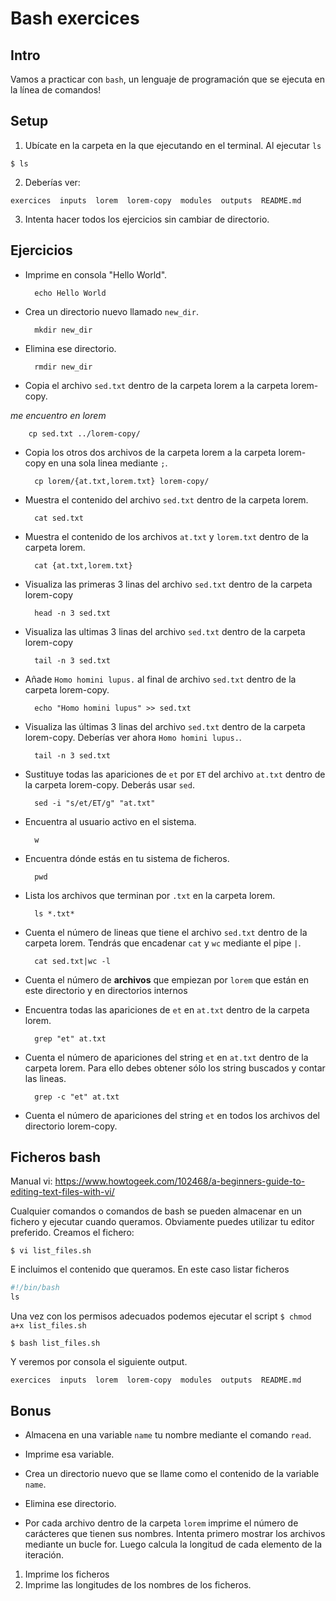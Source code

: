 # Bash exercices


## Intro

Vamos a practicar con `bash`, un lenguaje de programación que se ejecuta en la línea de comandos!

## Setup
1. Ubícate en la carpeta en la que ejecutando en el terminal. Al ejecutar `ls` 
```console
$ ls
```

2. Deberías ver: 
```console
exercices  inputs  lorem  lorem-copy  modules  outputs  README.md
```
3. Intenta hacer todos los ejercicios sin cambiar de directorio. 

## Ejercicios

* Imprime en consola "Hello World".

		echo Hello World

* Crea un directorio nuevo llamado `new_dir`.

		mkdir new_dir

* Elimina ese directorio.

		rmdir new_dir

* Copia el archivo `sed.txt` dentro de la carpeta lorem a la carpeta lorem-copy.

 *me encuentro en lorem*

		cp sed.txt ../lorem-copy/


* Copia los otros dos archivos de la carpeta lorem a la carpeta lorem-copy en una sola linea mediante `;`. 

		cp lorem/{at.txt,lorem.txt} lorem-copy/

* Muestra el contenido del archivo `sed.txt` dentro de la carpeta lorem.

		cat sed.txt


* Muestra el contenido de los archivos `at.txt` y `lorem.txt` dentro de la carpeta lorem. 

		cat {at.txt,lorem.txt}

* Visualiza las primeras 3 linas del archivo `sed.txt` dentro de la carpeta lorem-copy 

		head -n 3 sed.txt

* Visualiza las ultimas 3 linas del archivo `sed.txt` dentro de la carpeta lorem-copy 

		tail -n 3 sed.txt


* Añade `Homo homini lupus.` al final de archivo `sed.txt` dentro de la carpeta lorem-copy. 

		echo "Homo homini lupus" >> sed.txt

* Visualiza las últimas 3 linas del archivo `sed.txt` dentro de la carpeta lorem-copy. Deberías ver ahora `Homo homini lupus.`. 

		tail -n 3 sed.txt 


* Sustituye todas las apariciones de `et` por `ET` del archivo `at.txt` dentro de la carpeta lorem-copy. Deberás usar `sed`. 

		sed -i "s/et/ET/g" "at.txt"

* Encuentra al usuario activo en el sistema.

		w

* Encuentra dónde estás en tu sistema de ficheros.

		pwd

* Lista los archivos que terminan por `.txt` en la carpeta lorem.

		ls *.txt*

* Cuenta el número de lineas que tiene el archivo `sed.txt` dentro de la carpeta lorem. Tendrás que encadenar `cat` y `wc` mediante el pipe `|`. 

		cat sed.txt|wc -l


* Cuenta el número de **archivos** que empiezan por `lorem` que están en este directorio y en directorios internos

		

* Encuentra todas las apariciones de `et` en `at.txt` dentro de la carpeta lorem.

		grep "et" at.txt

* Cuenta el número de apariciones del string `et` en `at.txt` dentro de la carpeta lorem. Para ello debes obtener sólo los string buscados y contar las lineas. 

		grep -c "et" at.txt

*  Cuenta el número de apariciones del string `et` en todos los archivos del directorio lorem-copy. 


## Ficheros bash

Manual vi: https://www.howtogeek.com/102468/a-beginners-guide-to-editing-text-files-with-vi/

Cualquier comandos o comandos de bash se pueden almacenar en un fichero y ejecutar cuando queramos. Obviamente puedes utilizar tu editor preferido. Creamos el fichero: 
```console
$ vi list_files.sh
```
E incluimos el contenido que queramos. En este caso listar ficheros
```python
#!/bin/bash
ls
```

Una vez con los permisos adecuados podemos ejecutar el script `$ chmod a+x list_files.sh`
```console
$ bash list_files.sh
```
Y veremos por consola el siguiente output. 
```console
exercices  inputs  lorem  lorem-copy  modules  outputs  README.md
```

## Bonus

* Almacena en una variable `name` tu nombre mediante el comando `read`.

* Imprime esa variable.

* Crea un directorio nuevo que se llame como el contenido de la variable `name`.

* Elimina ese directorio. 

* Por cada archivo dentro de la carpeta `lorem` imprime el número de carácteres que tienen sus nombres. Intenta primero mostrar los archivos mediante un bucle for. Luego calcula la longitud de cada elemento de la iteración. 
1. Imprime los ficheros
2. Imprime las longitudes de los nombres de los ficheros. 

